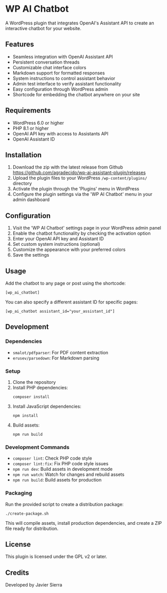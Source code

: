 # WP AI Chatbot

A WordPress plugin that integrates OpenAI's Assistant API to create an interactive chatbot for your website.

## Features

- Seamless integration with OpenAI Assistant API
- Persistent conversation threads
- Customizable chat interface colors
- Markdown support for formatted responses
- System instructions to control assistant behavior
- Admin test interface to verify assistant functionality
- Easy configuration through WordPress admin
- Shortcode for embedding the chatbot anywhere on your site

## Requirements

- WordPress 6.0 or higher
- PHP 8.1 or higher
- OpenAI API key with access to Assistants API
- OpenAI Assistant ID

## Installation

1. Download the zip with the latest release from Github https://github.com/agradecido/wp-ai-assistant-plugin/releases
2. Upload the plugin files to your WordPress `/wp-content/plugins/` directory
3. Activate the plugin through the 'Plugins' menu in WordPress
4. Configure the plugin settings via the 'WP AI Chatbot' menu in your admin dashboard

## Configuration

1. Visit the 'WP AI Chatbot' settings page in your WordPress admin panel
2. Enable the chatbot functionality by checking the activation option
3. Enter your OpenAI API key and Assistant ID
4. Set custom system instructions (optional)
5. Customize the appearance with your preferred colors
6. Save the settings

## Usage

Add the chatbot to any page or post using the shortcode:

```
[wp_ai_chatbot]
```

You can also specify a different assistant ID for specific pages:

```
[wp_ai_chatbot assistant_id="your_assistant_id"]
```

## Development

### Dependencies

- `smalot/pdfparser`: For PDF content extraction
- `erusev/parsedown`: For Markdown parsing

### Setup

1. Clone the repository
2. Install PHP dependencies:
   ```
   composer install
   ```
3. Install JavaScript dependencies:
   ```
   npm install
   ```
4. Build assets:
   ```
   npm run build
   ```

### Development Commands

- `composer lint`: Check PHP code style
- `composer lint:fix`: Fix PHP code style issues
- `npm run dev`: Build assets in development mode
- `npm run watch`: Watch for changes and rebuild assets
- `npm run build`: Build assets for production

### Packaging

Run the provided script to create a distribution package:
```
./create-package.sh
```

This will compile assets, install production dependencies, and create a ZIP file ready for distribution.

## License

This plugin is licensed under the GPL v2 or later.

## Credits

Developed by Javier Sierra
